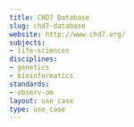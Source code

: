 ```yaml
---
title: CHD7 Database
slug: chd7-database
website: http://www.chd7.org/
subjects:
- life-sciences
disciplines:
- genetics
- bioinformatics
standards:
- observ-om
layout: use_case
type: use_case
---
```


